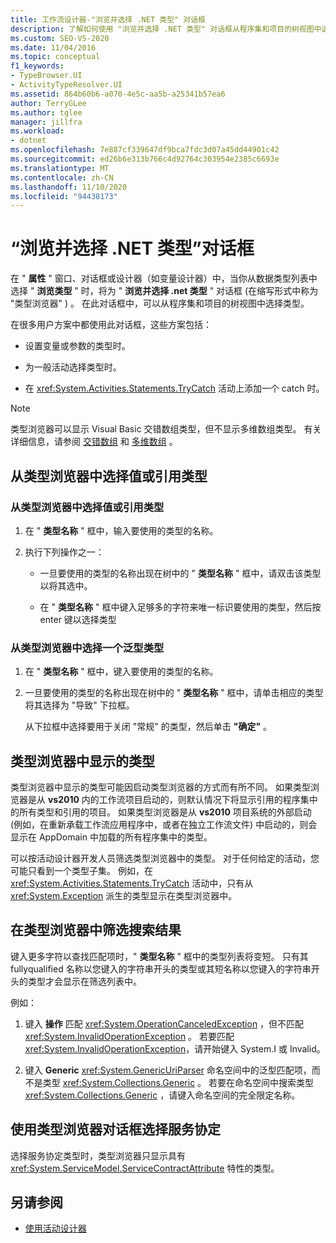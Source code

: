 ```yaml
---
title: 工作流设计器-"浏览并选择 .NET 类型" 对话框
description: 了解如何使用 "浏览并选择 .NET 类型" 对话框从程序集和项目的树视图中选择类型。
ms.custom: SEO-VS-2020
ms.date: 11/04/2016
ms.topic: conceptual
f1_keywords:
- TypeBrowser.UI
- ActivityTypeResolver.UI
ms.assetid: 864b60b6-a070-4e5c-aa5b-a25341b57ea6
author: TerryGLee
ms.author: tglee
manager: jillfra
ms.workload:
- dotnet
ms.openlocfilehash: 7e887cf339647df9bca7fdc3d07a45dd44901c42
ms.sourcegitcommit: ed26b6e313b766c4d92764c303954e2385c6693e
ms.translationtype: MT
ms.contentlocale: zh-CN
ms.lasthandoff: 11/10/2020
ms.locfileid: "94438173"
---
```

# <a name="browse-and-select-a-net-type-dialog-box"></a>“浏览并选择 .NET 类型”对话框

在 " **属性** " 窗口、对话框或设计器（如变量设计器）中，当你从数据类型列表中选择 " **浏览类型** " 时，将为 " **浏览并选择 .net 类型** " 对话框 (在缩写形式中称为 "类型浏览器" ) 。 在此对话框中，可以从程序集和项目的树视图中选择类型。

在很多用户方案中都使用此对话框，这些方案包括：

- 设置变量或参数的类型时。

- 为一般活动选择类型时。

- 在 <xref:System.Activities.Statements.TryCatch> 活动上添加一个 catch 时。

> [!NOTE]
> 类型浏览器可以显示 Visual Basic 交错数组类型，但不显示多维数组类型。 有关详细信息，请参阅 [交错数组](/previous-versions/visualstudio/visual-studio-2008/hkhhsz9t(v=vs.90)) 和 [多维数组](/previous-versions/visualstudio/visual-studio-2008/d2de1t93(v=vs.90)) 。

## <a name="selecting-a-value-or-reference-type-from-the-type-browser"></a>从类型浏览器中选择值或引用类型

### <a name="to-select-a-value-or-reference-type-from-the-type-browser"></a>从类型浏览器中选择值或引用类型

1. 在 " **类型名称** " 框中，输入要使用的类型的名称。

2. 执行下列操作之一：

    - 一旦要使用的类型的名称出现在树中的 " **类型名称** " 框中，请双击该类型以将其选中。

    - 在 " **类型名称** " 框中键入足够多的字符来唯一标识要使用的类型，然后按 enter 键以选择类型

### <a name="to-select-a-generic-type-from-the-type-browser"></a>从类型浏览器中选择一个泛型类型

1. 在 " **类型名称** " 框中，键入要使用的类型的名称。

2. 一旦要使用的类型的名称出现在树中的 " **类型名称** " 框中，请单击相应的类型将其选择为 "导致" 下拉框。

     从下拉框中选择要用于关闭 "常规" 的类型，然后单击 **"确定"** 。

## <a name="types-displayed-in-the-type-browser"></a>类型浏览器中显示的类型

类型浏览器中显示的类型可能因启动类型浏览器的方式而有所不同。 如果类型浏览器是从 **vs2010** 内的工作流项目启动的，则默认情况下将显示引用的程序集中的所有类型和引用的项目。 如果类型浏览器是从 **vs2010** 项目系统的外部启动 (例如，在重新承载工作流应用程序中，或者在独立工作流文件) 中启动的，则会显示在 AppDomain 中加载的所有程序集中的类型。

可以按活动设计器开发人员筛选类型浏览器中的类型。 对于任何给定的活动，您可能只看到一个类型子集。 例如，在 <xref:System.Activities.Statements.TryCatch> 活动中，只有从 <xref:System.Exception> 派生的类型显示在类型浏览器中。

## <a name="filtering-search-results-in-the-type-browser"></a>在类型浏览器中筛选搜索结果

键入更多字符以查找匹配项时，" **类型名称** " 框中的类型列表将变短。 只有其 fullyqualified 名称以您键入的字符串开头的类型或其短名称以您键入的字符串开头的类型才会显示在筛选列表中。

例如：

1. 键入 **操作** 匹配 <xref:System.OperationCanceledException> ，但不匹配 <xref:System.InvalidOperationException> 。 若要匹配 <xref:System.InvalidOperationException>，请开始键入 System.I 或 Invalid。

2. 键入 **Generic** <xref:System.GenericUriParser> 命名空间中的泛型匹配项，而不是类型 <xref:System.Collections.Generic> 。 若要在命名空间中搜索类型 <xref:System.Collections.Generic> ，请键入命名空间的完全限定名称。

## <a name="selecting-a-service-contract-using-the-type-browser-dialog"></a>使用类型浏览器对话框选择服务协定

选择服务协定类型时，类型浏览器只显示具有 <xref:System.ServiceModel.ServiceContractAttribute> 特性的类型。

## <a name="see-also"></a>另请参阅

- [使用活动设计器](control-flow-activity-designers.md)
